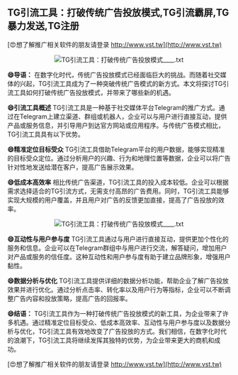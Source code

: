 ## **TG引流工具：打破传统广告投放模式,TG引流霸屏,TG暴力发送,TG注册**

[😍想了解推广相关软件的朋友请登录 http://www.vst.tw](http://www.vst.tw)

 <center><img src="https://vst.tw/MP4/tuiguang/png/3.png" alt="TG引流工具：打破传统广告投放模式____.txt"></center>

**😄导语：**
在数字化时代，传统广告投放模式已经面临巨大的挑战。而随着社交媒体的兴起，TG引流工具成为了一种突破传统广告模式的新方式。本文将探讨TG引流工具如何打破传统广告投放模式，并带来了哪些新的机遇。

**😄引流工具概述**
TG引流工具是一种基于社交媒体平台Telegram的推广方式。通过在Telegram上建立渠道、群组或机器人，企业可以与用户进行直接互动，提供产品或服务信息，并引导用户到达官方网站或应用程序。与传统广告模式相比，TG引流工具具有以下优势。

**😄精准定位目标受众**
TG引流工具借助Telegram平台的用户数据，能够实现精准的目标受众定位。通过分析用户的兴趣、行为和地理位置等数据，企业可以将广告针对性地发送给潜在客户，提高广告展示效果。

**😄低成本高效率**
相比传统广告渠道，TG引流工具的投入成本较低。企业可以根据需求选择适合的TG引流方式，无需支付高昂的广告费用。同时，TG引流工具能够实现大规模的用户覆盖，并且用户对广告的反馈更加直接，提高了广告投放的效率。

 <center><img src="https://vst.tw/MP4/tuiguang/png/4.png" alt="TG引流工具：打破传统广告投放模式____.txt"></center>

**😄互动性与用户参与度**
TG引流工具通过与用户进行直接互动，提供更加个性化的服务和信息。企业可以在Telegram群组中与用户进行交流，解答疑问，增加用户对产品或服务的信任度。这种互动性和用户参与度有助于建立品牌形象，增强用户黏性。

**😄数据分析与优化**
TG引流工具提供详细的数据分析功能，帮助企业了解广告投放效果并进行优化。通过分析点击率、转化率以及用户行为等指标，企业可以不断调整广告内容和投放策略，提高广告的回报率。

**😄结语：**
TG引流工具作为一种打破传统广告投放模式的新工具，为企业带来了许多机遇。通过精准定位目标受众、低成本高效率、互动性与用户参与度以及数据分析与优化，TG引流工具有效地改变了广告投放的方式。我们相信，在数字化时代的浪潮下，TG引流工具将继续发挥其独特的优势，为企业带来更大的商机和成功。

[😍想了解推广相关软件的朋友请登录 http://www.vst.tw](http://www.vst.tw)




